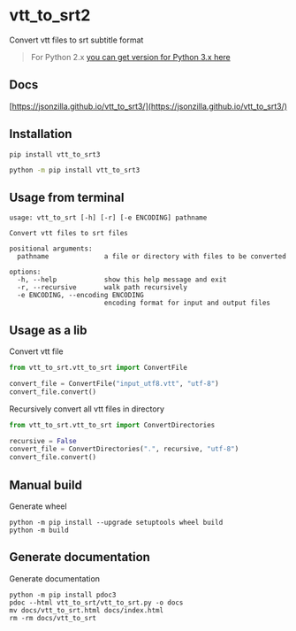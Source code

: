 # vtt_to_srt2
Convert vtt files to srt subtitle format
> For Python 2.x [you can get version for Python 3.x here](https://github.com/jsonzilla/vtt_to_srt3)

## Docs
[https://jsonzilla.github.io/vtt_to_srt3/](https://jsonzilla.github.io/vtt_to_srt3/)


## Installation
```shell
pip install vtt_to_srt3
```

```cmd
python -m pip install vtt_to_srt3
```

## Usage from terminal

```shell
usage: vtt_to_srt [-h] [-r] [-e ENCODING] pathname

Convert vtt files to srt files

positional arguments:
  pathname              a file or directory with files to be converted

options:
  -h, --help            show this help message and exit
  -r, --recursive       walk path recursively
  -e ENCODING, --encoding ENCODING
                        encoding format for input and output files
```

## Usage as a lib

Convert vtt file
```python
from vtt_to_srt.vtt_to_srt import ConvertFile

convert_file = ConvertFile("input_utf8.vtt", "utf-8")
convert_file.convert()
```

Recursively convert all vtt files in directory
```python
from vtt_to_srt.vtt_to_srt import ConvertDirectories

recursive = False
convert_file = ConvertDirectories(".", recursive, "utf-8")
convert_file.convert()
```

## Manual build

Generate wheel
```shell
python -m pip install --upgrade setuptools wheel build
python -m build
```

## Generate documentation

Generate documentation
```shell
python -m pip install pdoc3
pdoc --html vtt_to_srt/vtt_to_srt.py -o docs
mv docs/vtt_to_srt.html docs/index.html
rm -rm docs/vtt_to_srt
```
